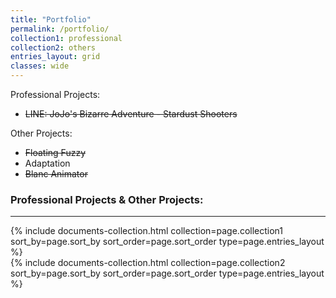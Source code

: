 ```yaml
---
title: "Portfolio"
permalink: /portfolio/
collection1: professional
collection2: others
entries_layout: grid
classes: wide
---
```


Professional Projects:
 - ~~LINE: JoJo's Bizarre Adventure - Stardust Shooters~~

Other Projects:
 - ~~Floating Fuzzy~~
 - Adaptation
 - ~~Blanc Animator~~
 
### Professional Projects & Other Projects:  
***
<div class="entries-{{ page.entries_layout }}">
  {% include documents-collection.html collection=page.collection1 sort_by=page.sort_by sort_order=page.sort_order type=page.entries_layout %}
</div>

<div class="entries-{{ page.entries_layout }}">
  {% include documents-collection.html collection=page.collection2 sort_by=page.sort_by sort_order=page.sort_order type=page.entries_layout %}
</div>